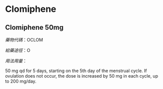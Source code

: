 # Clomiphene

## Clomiphene 50mg

*藥物代碼*：OCLOM

*給藥途徑*：O

*用法用量*：

50 mg qd for 5 days, starting on the 5th day of the menstrual 
cycle. If ovulation does not occur, the dose is increased by 
50 mg in each cycle, up to 200 mg/day.

